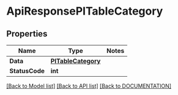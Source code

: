 # ApiResponsePITableCategory

## Properties
Name | Type | Notes
------------ | ------------- | -------------
**Data** | **[**PITableCategory**](../Model/PITableCategory.md)**
**StatusCode** | **int**

[[Back to Model list]](../../DOCUMENTATION.md#documentation-for-models) [[Back to API list]](../../DOCUMENTATION.md#documentation-for-api-endpoints) [[Back to DOCUMENTATION]](../../DOCUMENTATION.md)

